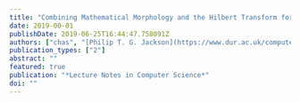 ```yaml
---
title: "Combining Mathematical Morphology and the Hilbert Transform for Fully Automatic Nuclei Detection in Fluorescence Microscopy"
date: 2019-00-01
publishDate: 2019-06-25T16:44:47.758091Z
authors: ["chas", "[Philip T. G. Jackson](https://www.dur.ac.uk/computer.science/staff/profile/?id=13969)", "[Boguslaw Obara](https://community.dur.ac.uk/boguslaw.obara/)"]
publication_types: ["2"]
abstract: ""
featured: true
publication: "*Lecture Notes in Computer Science*"
doi: ""
---
```

